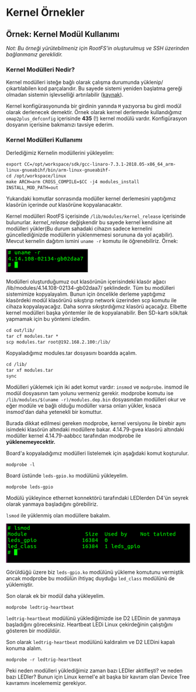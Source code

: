 # Kernel Örnekler

## Örnek: Kernel Modül Kullanımı

*Not: Bu örneği yürütebilmeniz için RootFS'in oluşturulmuş ve SSH üzerinden bağlanmanız gereklidir.*

### Kernel Modülleri Nedir?

Kernel modülleri isteğe bağlı olarak çalışma durumunda yüklenip/çıkartılabilen kod parçalarıdır. Bu sayede sistemi yeniden başlatma gereği olmadan sistemin işlevselliği artırılabilir ([kaynak](https://wiki.archlinux.org/index.php/Kernel_module)).  

Kernel konfigürasyonunda bir girdinin yanında `M` yazıyorsa bu girdi modül olarak derlenecek demektir. Örnek olarak kernel derlemede kullandığımız `omap2plus_defconfig` içerisinde **435** (!) kernel modülü vardır. Konfigürasyon dosyanın içerisine bakmanızı tavsiye ederim.

### Kernel Modülleri Kullanımı

Derlediğimiz Kernelin modüllerini yükleyelim:

~~~
export CC=/opt/workspace/sdk/gcc-linaro-7.3.1-2018.05-x86_64_arm-linux-gnueabihf/bin/arm-linux-gnueabihf-
cd /opt/workspace/linux
make ARCH=arm CROSS_COMPILE=$CC -j4 modules_install INSTALL_MOD_PATH=out
~~~

Yukarıdaki komutlar sonrasında modüller kernel derlemesini yaptığımız klasörün içerinde *out* klasörüne kopyalanacaktır.

Kernel modülleri RootFS içerisinde `/lib/modules/kernel_release` içerisinde bulunurlar. *kernel_release* değişkendir bu sayede kernel kendisine ait modülleri yükler(Bu durum sahadaki cihazın sadece kernelini güncellediğinizde modüllerin yüklenmemesi sorununa da yol açabilir). Mevcut kernelin dağıtım ismini `uname -r` komutu ile öğrenebiliriz. Örnek:

![](linux_sample_uname.png) 

Modülleri oluşturduğumuz out klasörünün içerisindeki klasör ağacı /lib/modules/4.14.108-02134-gb02daa7/ şeklindedir. Tüm bu modülleri sistemimize kopyalayalım. Bunun için öncelikle derleme yaptığımız klasördeki modül klasörünü sıkıştırıp network üzerinden scp komutu ile cihaza kopyalayacağız. Daha sonra sıkıştırdığımız klasörü açacağız. Elbette kernel modülleri başka yöntemler ile de kopyalanabilir. Ben SD-kartı sök/tak yapmamak için bu yöntemi izledim.

~~~
cd out/lib/
tar cf modules.tar *
scp modules.tar root@192.168.2.100:/lib/
~~~

Kopyaladığımız modules.tar dosyasını boardda açalım.

~~~
cd /lib/
tar xf modules.tar
sync
~~~

Modülleri yüklemek için iki adet komut vardır: `insmod` ve `modprobe`. insmod ile modül dosyasının tam yolunu vermeniz gerekir. modprobe komutu ise `/lib/modules/$(uname -r)/modules.dep.bin` dosyasından modülleri okur ve eğer modüle ve bağlı olduğu modüller varsa onları yükler, kısaca insmod'dan daha yetenekli bir komuttur. 

Burada dikkat edilmesi gereken modprobe, kernel versiyonu ile birebir aynı isimdeki klasörün altındaki modüllere bakar. 4.14.79-gvea klasörü altındaki modüller kernel 4.14.79-aabbcc tarafından modprobe ile **yüklenemeyecektir.**

Board'a kopyaladığımız modülleri listelemek için aşağıdaki komut koşturulur.

~~~
modprobe -l
~~~

Board üstünde `leds-gpio.ko` modülünü yükleyelim.
 
~~~
modprobe leds-gpio
~~~

Modülü yükleyince ethernet konnektörü tarafındaki LEDlerden D4'ün seyrek olarak yanmaya başladığını görebiliriz. 

`lsmod` ile yüklenmiş olan modüllere bakalım.

![](linux_sample_lsmod.png)

Görüldüğü üzere biz `leds-gpio.ko` modülünü yükleme komutunu vermiştik ancak modprobe bu modülün ihtiyaç duyduğu `led_class` modülünü de yüklemiştir.

Son olarak ek bir modül daha yükleyelim. 

~~~
modprobe ledtrig-heartbeat
~~~

`ledtrig-heartbeat` modülünü yüklediğimizde ise D2 LEDinin de yanmaya başladığını göreceksiniz. Heartbeat LEDi Linux çekirdeğinin çalıştığını gösteren bir modüldür.

Son olarak `ledtrig-heartbeat` modülünü kaldıralım ve D2 LEDini kapalı konuma alalım.

~~~
modprobe -r ledtrig-heartbeat
~~~

Peki neden modülleri yüklediğimiz zaman bazı LEDler aktifleşti? ve neden bazı LEDler?  Bunun için Linux kernel'e ait başka bir kavram olan Device Tree kavramını incelememiz gerekiyor.